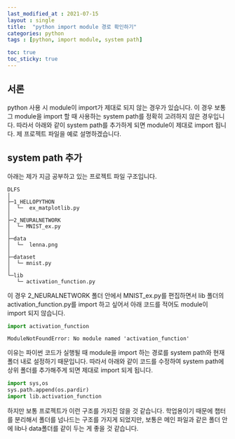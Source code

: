 ```yaml
---
last_modified_at : 2021-07-15
layout : single
title:  "python import module 경로 확인하기"
categories: python
tags : [python, import module, system path]

toc: true
toc_sticky: true
---
```

## 서론
python 사용 시 module이 import가 제대로 되지 않는 경우가 있습니다. 이 경우 보통 그 module을 import 할 때 사용하는 system path를 정확히 고려하지 않은 경우입니다. 따라서 아래와 같이 system path를 추가하게 되면 module이 제대로 import 됩니다. 제 프로젝트 파일을 예로 설명하겠습니다.

## system path 추가
아래는 제가 지금 공부하고 있는 프로젝트 파일 구조입니다.
```
DLFS
│
├─1_HELLOPYTHON
│  └─  ex_matplotlib.py
│
├─2_NEURALNETWORK
│  └─ MNIST_ex.py
│
├─data
│  └─  lenna.png
│
├─dataset
│  └─ mnist.py
│
└─lib
   └─ activation_function.py
```
이 경우 2_NEURALNETWORK 폴더 안에서 MNIST_ex.py를 편집하면서 lib 폴더의 activation_function.py를 import 하고 싶어서 아래 코드를 적어도 module이 import 되지 않습니다.
```python
import activation_function
```
```
ModuleNotFoundError: No module named 'activation_function'
```
이유는 파이썬 코드가 실행될 때 module을 import 하는 경로를 system path와 현재 폴더 내로 설정하기 때문입니다. 따라서 아래와 같이 코드를 수정하여 system path에 상위 폴더를 추가해주게 되면 제대로 import 되게 됩니다.
```python
import sys,os
sys.path.append(os.pardir)
import lib.activation_function
```
하지만 보통 프로젝트가 이런 구조를 가지진 않을 것 같습니다. 학업용이기 때문에 챕터를 분리해서 폴더를 넘나드는 구조를 가지게 되었지만, 보통은 메인 파일과 같은 폴더 안에 lib나 data폴더를 같이 두는 게 좋을 것 같습니다.
